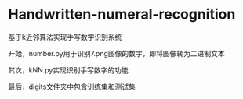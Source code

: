 # Handwritten-numeral-recognition
基于k近邻算法实现手写数字识别系统

开始，number.py用于识别7.png图像的数字，即将图像转为二进制文本

其次，kNN.py实现识别手写数字的功能

最后，digits文件夹中包含训练集和测试集

